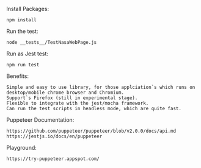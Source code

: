 Install Packages:

    npm install

Run the test:

    node __tests__/TestNasaWebPage.js

Run as Jest test:

    npm run test

Benefits:

    Simple and easy to use library, for those applciation`s which runs on desktop/mobile chrome browser and Chromium.
    Support`s Firefox (still in experimental stage).
    Flexible to integrate with the jest/mocha framework.
    Can run the test scripts in headless mode, which are quite fast.

Puppeteer Documentation:

    https://github.com/puppeteer/puppeteer/blob/v2.0.0/docs/api.md
    https://jestjs.io/docs/en/puppeteer

Playground:

    https://try-puppeteer.appspot.com/

